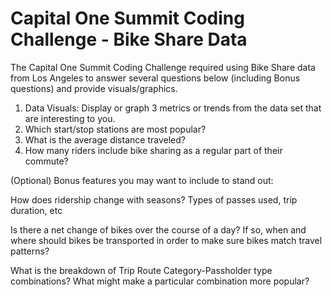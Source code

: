 # Capital One Summit Coding Challenge - Bike Share Data
The Capital One Summit Coding Challenge required using Bike Share data from Los Angeles to answer 
several questions below (including Bonus questions) and provide visuals/graphics.

1. Data Visuals: Display or graph 3 metrics or trends from the data set that are interesting to you.
2. Which start/stop stations are most popular?
3. What is the average distance traveled?
4. How many riders include bike sharing as a regular part of their commute?

(Optional) Bonus features you may want to include to stand out:

How does ridership change with seasons? Types of passes used, trip duration, etc

Is there a net change of bikes over the course of a day? If so, when and
where should bikes be transported in order to make sure bikes match travel patterns?

What is the breakdown of Trip Route Category-Passholder type combinations? What might make a particular combination more popular?
